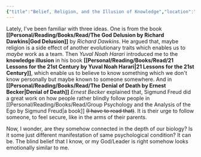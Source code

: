 ```yaml
---
{"title":"Belief, Religion, and the Illusion of Knowledge","location":"Badda, Dhaka","updated":"2023-01-12T12:31:02+06:00","tags":["beliefs","philosophy","society","thoughts"],"created":"2018-12-08T07:13:37+06:00","dg-publish":true,"maturity":1,"permalink":"/personal/musings/belief-religion-and-the-illusion-of-knowledge/","dgPassFrontmatter":true,"noteIcon":1}
---
```


Lately, I've been familiar with three ideas. One is from the book **[[Personal/Reading/Books/Read/The God Delusion by Richard Dawkins\|God Delusion]]** by *Richard Dawkins*. He argued that, maybe religion is a side effect of another evolutionary traits which enables us to *maybe* work as a team. Then *Yuval Noah Harari* introduced me to the **knowledge illusion** in his book **[[Personal/Reading/Books/Read/21 Lessons for the 21st Century by Yuval Noah Harari\|21 Lessons for the 21st Century]]**, which enable us to believe to know something which we don't know personally but maybe known to someone somewhere. And in **[[Personal/Reading/Books/Read/The Denial of Death by Ernest Becker\|Denial of Death]]** *Ernest Becker* explained that, Sigmund Freud did a great work on how people rather blindly follow people in [[Personal/Reading/Books/Read/Group Psychology and the Analysis of the Ego by Sigmund Freud\|a book]] ~~(I have to read that)~~. It is their urge to follow someone, to feel secure, like in the arms of their parents.

Now, I wonder, are they somehow connected in the depth of our biology? Is it some just different manifestation of same psychological condition? It can be. The blind belief that I know, or my God/Leader is right somehow looks emotionally similar to me.
